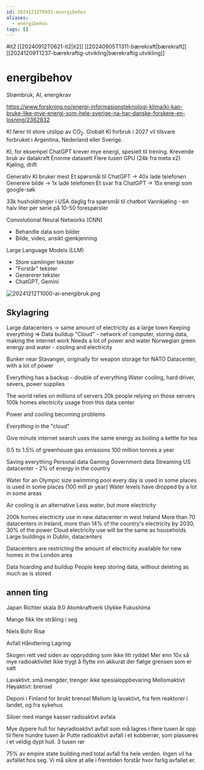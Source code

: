 ```yaml
---
id: 20241212T0951-energibehov
aliases:
  - energibehov
tags: []
---
```


#it2 [[20240912T0621-it2|it2]] [[20240905T1311-bærekraft|bærekraft]] [[20241209T1237-bærekraftig-utvikling|bærekraftig utvikling]]

# energibehov

Strømbruk, AI, energikrav

https://www.forskning.no/energi-informasjonsteknologi-klima/ki-kan-bruke-like-mye-energi-som-hele-sverige-na-har-danske-forskere-en-losning/2362832

KI fører til store utslipp av $CO_{2}$.
Globalt KI forbruk i 2027 vil tilsvare forbruket i Argentina, Nederland eller Sverige.

KI, for eksempel ChatGPT krever mye energi, spesielt til trening.
Krevende bruk av datakraft
Enorme datasett
Flere tusen GPU (24k fra meta x2)
Kjøling, drift

Generativ KI bruker mest
Et spørsmål til ChatGPT -> 40x lade telefonen
Generere bilde -> 1x lade telefonen
Et svar fra ChatGPT -> 15x energi som google-søk

33k husholdninger i USA daglig fra spørsmål til chatbot
Vannkjøling - en halv liter per serie på 10-50 forespørsler

Convolutional Neural Networks (CNN)

- Behandle data som bilder
- Bilde, video, ansikt gjenkjenning

Large Language Models (LLM)

- Store samlinger tekster
- "Forstår" tekster
- Genererer tekster
- ChatGPT, Gemini

![20241212T1000-ai-energibruk.png](Assets/20241212T1000-ai-energibruk.png)

## Skylagring

Large datacenters -> same amount of electricity as a large town
Keeping everything => Data buildup
"Cloud" - network of computer, storing data, making the internet work
Needs a lot of power and water
Norwegian green energy and water - cooling and electricity

Bunker near Stavanger, originally for weapon storage for NATO
Datacenter, with a lot of power

Everything has a backup - double of everything
Water cooling, hard driver, severs, power supplies

The world relies on millions of servers
20k people relying on those servers
100k homes electricity usage from this data center

Power and cooling becoming problems

_Everything_ in the "cloud"

Give minute internet search uses the same energy as boiling a kettle for tea

0.5 to 1.5% of greenhouse gas emissions
100 million tonnes a year

Saving everything
Personal data
Gaming
Government data
Streaming
US datacenter - 2% of energy in the country

Water for an Olympic size swimming pool every day is used in some places is used in some places (100 mill pr year)
Water levels have dropped by a lot in some areas

Air cooling is an alternative
Less water, but more electricity

200k homes electricity use in new datacenter in west Ireland
More than 70 datacenters in Ireland, more than 14% of the country's electricity
by 2030, 30% of the power
Cloud electricity use will be the same as households
Large buildings in Dublin, datacenters

Datacenters are restricting the amount of electricity available for new homes in the London area

Data hoarding and buildup
People keep storing data, without deleting as much as is stored

## annen ting

Japan
Richter skala 9.0
Atomkraftverk
Ulykke
Fukushima

Mange fikk lite stråling i seg

Niels Bohr
Risø

Avfall
Håndtering
Lagring

Skogen rett ved siden av opprydding som ikke litt ryddet
Mer enn 10x så mye radioaktivitet
Ikke trygt å flytte inn akkurat der fiølge grensen som er satt

Lavaktivt: små mengder, trenger ikke spesialoppbevaring
Mellomaktivt
Høyaktivt: brensel

Deponi i Finland for brukt brensel
Mellom lg lavaktivt, fra fem reaktorer i landet, og fra sykehus

Siloer med mange kasser radioaktivt avfala

Mye dypere hull for høyradioaktivt avfall som må lagres i flere tusen år
opp til flere hundre tusen år
Putte radioaktivt avfall i et kobberrør, som plasseres i et veldig dypt hull.
3 tusen rør

75% av empire state building med total avfall fra hele verden.
Ingen vil ha avfallet hos seg.
Vi må sikre at alle i fremtiden forstår hvor farlig avfallet er.
